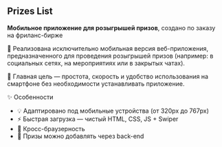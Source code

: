 ## Prizes List
**Мобильное приложение для розыгрышей призов**, создано по заказу на фриланс-бирже

📱 Реализована исключительно мобильная версия веб-приложения, предназначенного для проведения розыгрышей призов (например: в социальных сетях, на мероприятиях или в закрытых чатах).

🎯 Главная цель — простота, скорость и удобство использования на смартфоне без необходимости устанавливать приложение.

✨ Особенности
- 💡  Адаптировано под мобильные устройства (от 320px до 767px)
- ⚡ Быстрая загрузка — чистый HTML, CSS, JS + Swiper
- 📱  Кросс-браузерность
- 🔧 Призы можно добавлять через back-end

